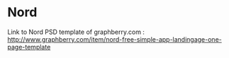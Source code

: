 # Nord 




Link to Nord PSD template of graphberry.com  : http://www.graphberry.com/item/nord-free-simple-app-landingage-one-page-template

